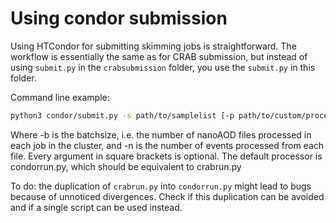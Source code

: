 # Using condor submission
Using HTCondor for submitting skimming jobs is straightforward.
The workflow is essentially the same as for CRAB submission,
but instead of using `submit.py` in the `crabsubmission` folder, you use the `submit.py` in this folder.

Command line example:
```bash
python3 condor/submit.py -s path/to/samplelist [-p path/to/custom/processor] [-o /path/to/custom/outputfolder] [-n int] [-b int]
```
Where -b is the batchsize, i.e. the number of nanoAOD files processed in each job in the cluster,
and -n is the number of events processed from each file.
Every argument in square brackets is optional.
The default processor is condorrun.py, which should be equivalent to crabrun.py

To do: the duplication of `crabrun.py` into `condorrun.py` might lead to bugs because of unnoticed divergences.
Check if this duplication can be avoided and if a single script can be used instead.
